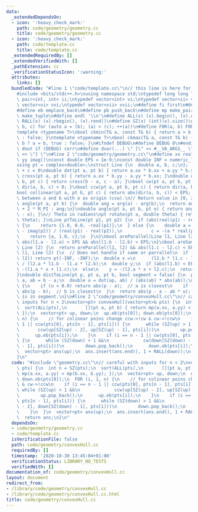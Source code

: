 ```yaml
---
data:
  _extendedDependsOn:
  - icon: ':heavy_check_mark:'
    path: code/geometry/geometry.cc
    title: code/geometry/geometry.cc
  - icon: ':heavy_check_mark:'
    path: code/template.cc
    title: code/template.cc
  _extendedRequiredBy: []
  _extendedVerifiedWith: []
  _pathExtension: cc
  _verificationStatusIcon: ':warning:'
  attributes:
    links: []
  bundledCode: "#line 1 \"code/template.cc\"\n// this line is here for a reason\n\
    #include <bits/stdc++.h>\nusing namespace std;\ntypedef long long ll;\ntypedef\
    \ pair<int, int> ii;\ntypedef vector<int> vi;\ntypedef vector<ii> vii;\ntypedef\
    \ vector<vi> vvi;\ntypedef vector<vii> vvii;\n#define fi first\n#define se second\n\
    #define eb emplace_back\n#define pb push_back\n#define mp make_pair\n#define mt\
    \ make_tuple\n#define endl '\\n'\n#define ALL(x) (x).begin(), (x).end()\n#define\
    \ RALL(x) (x).rbegin(), (x).rend()\n#define SZ(x) (int)(x).size()\n#define FOR(a,\
    \ b, c) for (auto a = (b); (a) < (c); ++(a))\n#define F0R(a, b) FOR (a, 0, (b))\n\
    template <typename T>\nbool ckmin(T& a, const T& b) { return a > b ? a = b, true\
    \ : false; }\ntemplate <typename T>\nbool ckmax(T& a, const T& b) { return a <\
    \ b ? a = b, true : false; }\n#ifndef DEBUG\n#define DEBUG 0\n#endif\n#define\
    \ dout if (DEBUG) cerr\n#define dvar(...) \" [\" << #__VA_ARGS__ \": \" << (__VA_ARGS__)\
    \ << \"] \"\n#line 2 \"code/geometry/geometry.cc\"\n#define xx real()\n#define\
    \ yy imag()\nconst double EPS = 1e-9;\nconst double INF = numeric_limits<double>::max();\n\
    using pt = complex<double>;\nstruct Line {\n  double a, b, c;\n};  // ax + by\
    \ + c = 0\ndouble dot(pt a, pt b) { return a.xx * b.xx + a.yy * b.yy; }\ndouble\
    \ cross(pt a, pt b) { return a.xx * b.yy - a.yy * b.xx; }\ndouble dir(pt a, pt\
    \ b, pt c) { return cross(b - a, c - a); }\nbool cw(pt a, pt b, pt c) { return\
    \ dir(a, b, c) < 0; }\nbool ccw(pt a, pt b, pt c) { return dir(a, b, c) > 0; }\n\
    bool collinear(pt a, pt b, pt c) { return abs(dir(a, b, c)) < EPS; }\n// Angle\
    \ between a and b with o as origin (ccw).\n// Return value in [0, 2PI)\ndouble\
    \ angle(pt a, pt b) {\n  double ang = arg(a) - arg(b);\n  return ang < 0 ? ang\
    \ + 2 * M_PI : ang;\n}\ndouble angle(pt a, pt b, pt o) { return angle(b - o, a\
    \ - o); }\n// Theta in radiens\npt rotate(pt a, double theta) { return a * polar(1.0,\
    \ theta); }\nLine ptToLine(pt p1, pt p2) {\n  if (abs(real(p1) - real(p2)) < EPS)\
    \ {\n    return {1.0, 0.0, -real(p1)};\n  } else {\n    double a = -(imag(p1)\
    \ - imag(p2)) / (real(p1) - real(p2)),\n           c = -(a * real(p1)) - imag(p2);\n\
    \    return {a, 1.0, c};\n  }\n}\nbool areParallel(Line l1, Line l2) {\n  return\
    \ abs(l1.a - l2.a) < EPS && abs(l1.b - l2.b) < EPS;\n}\nbool areSame(Line l1,\
    \ Line l2) {\n  return areParallel(l1, l2) && abs(l1.c - l2.c) < EPS;\n}\npt intersectPt(Line\
    \ l1, Line l2) {\n  // Does not handle if same or parrallel\n  if (areParallel(l1,\
    \ l2)) return pt(-INF, -INF);\n  double x =\n      (l2.b * l1.c - l1.b * l2.c)\
    \ / (l2.a * l1.b - l1.a * l2.b);\n  double y;\n  if (abs(l1.b) < EPS)\n    y =\
    \ -(l1.a * x + l1.c);\n  else\n    y = -(l2.a * x + l2.c);\n  return pt(x, y);\n\
    }\ndouble distToLine(pt p, pt a, pt b, bool segment = false) {\n  pt ap = p -\
    \ a, ab = b - a;\n  double u = dot(ap, ab) / (abs(ab) * abs(ab));\n  if (segment)\
    \ {\n    if (u < 0.0) return abs(p - a);  // a is closest\n    if (u > 1.0) return\
    \ abs(p - b);  // b is closest\n  }\n  return abs(p - a - ab * u);      // closest\
    \ is in segment.\n}\n#line 2 \"code/geometry/convexHull.cc\"\n// careful with\
    \ inputs for n < 2\nvector<pt> convexHull(vector<pt>& pts) {\n  int n = SZ(pts);\n\
    \  sort(ALL(pts),\n       [](pt a, pt b) { return mp(a.xx, a.yy) < mp(b.xx, b.yy);\
    \ });\n  vector<pt> up, down;\n  up.eb(pts[0]); down.eb(pts[0]);\n  FOR (i, 1,\
    \ n) {\n    // for colinear poins change ccw->!cw & cw->!ccw\n    if (i == n -\
    \ 1 || ccw(pts[0], pts[n - 1], pts[i])) {\n      while (SZ(up) > 1 &&\n      \
    \       ccw(up[SZ(up) - 2], up[SZ(up) - 1], pts[i]))\n        up.pop_back();\n\
    \      up.eb(pts[i]);\n    }\n    if (i == n - 1 || cw(pts[0], pts[n - 1], pts[i]))\
    \ {\n      while (SZ(down) > 1 &&\n             cw(down[SZ(down) - 2], down[SZ(down)\
    \ - 1], pts[i]))\n        down.pop_back();\n      down.eb(pts[i]);\n    }\n  }\n\
    \  vector<pt> ans(up);\n  ans.insert(ans.end(), 1 + RALL(down));\n  return ans;\n\
    }\n"
  code: "#include \"geometry.cc\"\n// careful with inputs for n < 2\nvector<pt> convexHull(vector<pt>&\
    \ pts) {\n  int n = SZ(pts);\n  sort(ALL(pts),\n       [](pt a, pt b) { return\
    \ mp(a.xx, a.yy) < mp(b.xx, b.yy); });\n  vector<pt> up, down;\n  up.eb(pts[0]);\
    \ down.eb(pts[0]);\n  FOR (i, 1, n) {\n    // for colinear poins change ccw->!cw\
    \ & cw->!ccw\n    if (i == n - 1 || ccw(pts[0], pts[n - 1], pts[i])) {\n     \
    \ while (SZ(up) > 1 &&\n             ccw(up[SZ(up) - 2], up[SZ(up) - 1], pts[i]))\n\
    \        up.pop_back();\n      up.eb(pts[i]);\n    }\n    if (i == n - 1 || cw(pts[0],\
    \ pts[n - 1], pts[i])) {\n      while (SZ(down) > 1 &&\n             cw(down[SZ(down)\
    \ - 2], down[SZ(down) - 1], pts[i]))\n        down.pop_back();\n      down.eb(pts[i]);\n\
    \    }\n  }\n  vector<pt> ans(up);\n  ans.insert(ans.end(), 1 + RALL(down));\n\
    \  return ans;\n}\n"
  dependsOn:
  - code/geometry/geometry.cc
  - code/template.cc
  isVerificationFile: false
  path: code/geometry/convexHull.cc
  requiredBy: []
  timestamp: '2020-10-30 13:45:04+01:00'
  verificationStatus: LIBRARY_NO_TESTS
  verifiedWith: []
documentation_of: code/geometry/convexHull.cc
layout: document
redirect_from:
- /library/code/geometry/convexHull.cc
- /library/code/geometry/convexHull.cc.html
title: code/geometry/convexHull.cc
---
```

